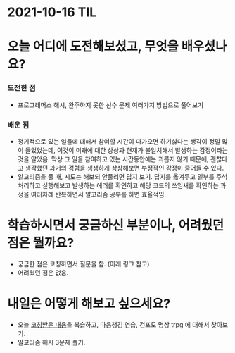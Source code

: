 # 2021-10-16 TIL 
# 오늘 어디에 도전해보셨고, 무엇을 배우셨나요?
### 도전한 점  
- 프로그래머스 해시, 완주하지 못한 선수 문제 여러가지 방법으로 풀어보기 
### 배운 점 
- 정기적으로 있는 일들에 대해서 참여할 시간이 다가오면 하기싫다는 생각이 정말 많이 들었었는데, 이것이 미래에 대한 상상과 현재가 불일치해서 발생하는 감정이라는 것을 알았음.
  막상 그 일을 참여하고 있는 시간동안에는 괴롭지 않기 때문에, 괜찮다고 생각했던 과거의 경험을 생생하게 상상해보면 부정적인 감정이 줄어들 수 있다. 
- 알고리즘을 풀 때, 시도는 해보되 안풀리면 답지 보기. 답지를 옮겨두고 일부를 주석처리하고 실행해보고 발생하는 에러를 확인하고 해당 코드의 쓰임새를 확인하는 과정을 여러차례 반복하면서 알고리즘 공부를 하면 효율적임. 

# 학습하시면서 궁금하신 부분이나, 어려웠던 점은 뭘까요?
- 궁금한 점은 코칭하면서 질문을 함. (아래 링크 참고)
- 어려웠던 점은 없음. 

# 내일은 어떻게 해보고 싶으세요?
- 오늘 [코칭받은 내용](https://dawn-bulb-f4b.notion.site/b074943606f247a4982e23515ba10e06)을 복습하고, 마음챙김 연습, 건포도 명상 trpg 에 대해서 찾아보기. 
- 알고리즘 해시 3문제 풀기.